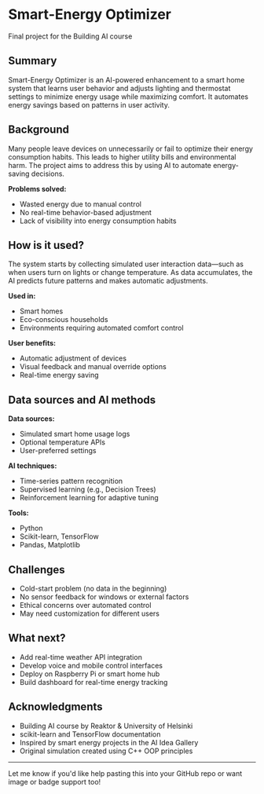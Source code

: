 

# Smart-Energy Optimizer

Final project for the Building AI course

## Summary

Smart-Energy Optimizer is an AI-powered enhancement to a smart home system that learns user behavior and adjusts lighting and thermostat settings to minimize energy usage while maximizing comfort. It automates energy savings based on patterns in user activity.

## Background

Many people leave devices on unnecessarily or fail to optimize their energy consumption habits. This leads to higher utility bills and environmental harm. The project aims to address this by using AI to automate energy-saving decisions.

**Problems solved:**

* Wasted energy due to manual control
* No real-time behavior-based adjustment
* Lack of visibility into energy consumption habits

## How is it used?

The system starts by collecting simulated user interaction data—such as when users turn on lights or change temperature. As data accumulates, the AI predicts future patterns and makes automatic adjustments.

**Used in:**

* Smart homes
* Eco-conscious households
* Environments requiring automated comfort control

**User benefits:**

* Automatic adjustment of devices
* Visual feedback and manual override options
* Real-time energy saving

## Data sources and AI methods

**Data sources:**

* Simulated smart home usage logs
* Optional temperature APIs
* User-preferred settings

**AI techniques:**

* Time-series pattern recognition
* Supervised learning (e.g., Decision Trees)
* Reinforcement learning for adaptive tuning

**Tools:**

* Python
* Scikit-learn, TensorFlow
* Pandas, Matplotlib

## Challenges

* Cold-start problem (no data in the beginning)
* No sensor feedback for windows or external factors
* Ethical concerns over automated control
* May need customization for different users

## What next?

* Add real-time weather API integration
* Develop voice and mobile control interfaces
* Deploy on Raspberry Pi or smart home hub
* Build dashboard for real-time energy tracking

## Acknowledgments

* Building AI course by Reaktor & University of Helsinki
* scikit-learn and TensorFlow documentation
* Inspired by smart energy projects in the AI Idea Gallery
* Original simulation created using C++ OOP principles

---

Let me know if you'd like help pasting this into your GitHub repo or want image or badge support too!
